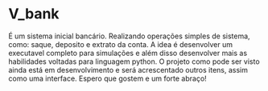 # V_bank 
É um sistema inicial bancário. Realizando operações simples de sistema, como: saque, deposito e extrato da conta. A idea é desenvolver um executavel completo para simulações e além disso desenvolver mais as habilidades voltadas para linguagem python. 
O projeto como pode ser visto ainda está em desenvolvimento e será acrescentado outros itens, assim como uma interface. Espero que gostem e um forte abraço!
